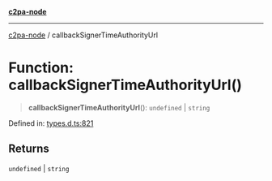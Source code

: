 [**c2pa-node**](../README.md)

***

[c2pa-node](../README.md) / callbackSignerTimeAuthorityUrl

# Function: callbackSignerTimeAuthorityUrl()

> **callbackSignerTimeAuthorityUrl**(): `undefined` \| `string`

Defined in: [types.d.ts:821](https://github.com/contentauth/c2pa-node-v2/blob/5303c5fd1e9a72d23f327699b48a7620e901a41c/js-src/types.d.ts#L821)

## Returns

`undefined` \| `string`
